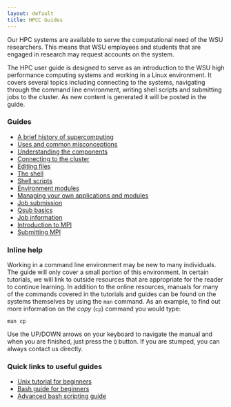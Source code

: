 ```yaml
---
layout: default
title: HPCC Guides
---
```


Our HPC systems are available to serve the computational need of the WSU researchers.  This means that WSU employees and students that are engaged in research may request accounts on the system.

The HPC user guide is designed to serve as an introduction to the WSU high performance computing systems and working in a Linux environment.  It covers several topics including connecting to the systems, navigating through the command line environment, writing shell scripts and submitting jobs to the cluster.  As new content is generated it will be posted in the guide.

### Guides
* [A brief history of supercomputing](/hpcc-training/history)
* [Uses and common misconceptions](/hpcc-training/uses-and-misconceptions)
* [Understanding the components](/hpcc-training/understanding)
* [Connecting to the cluster](/hpcc-training/connecting)
* [Editing files](/hpcc-training/editing-files)
* [The shell](/hpcc-training/shell)
* [Shell scripts](/hpcc-training/shell-scripts)
* [Environment modules](/hpcc-training/modules)
* [Managing your own applications and modules](/hpcc-training/managing-apps)
* [Job submission](/hpcc-training/job-submission)
* [Qsub basics](/hpcc-training/using-qsub)
* [Job information](/hpcc-training/job-information)
* [Introduction to MPI](/hpcc-training/mpi-intro)
* [Submitting MPI](/hpcc-training/mpi-submission)

### Inline help

Working in a command line environment may be new to many individuals.  The guide will only cover a small portion of this environment.  In certain tutorials, we will link to outside resources that are appropriate for the reader to continue learning.  In addition to the online resources, manuals for many of the commands covered in the tutorials and guides can be found on the systems themselves by using the ```man``` command.  As an example, to find out more information on the *copy* (```cp```) command you would type:

```
man cp
```

Use the UP/DOWN arrows on your keyboard to navigate the manual and when you are finished, just press the ```Q``` button.  If you are stumped, you can always contact us directly.

### Quick links to useful guides

* [Unix tutorial for beginners](http://www.ee.surrey.ac.uk/Teaching/Unix/index.html)
* [Bash guide for beginners](http://www.tldp.org/LDP/Bash-Beginners-Guide/html/)
* [Advanced bash scripting guide](http://www.tldp.org/LDP/abs/html/)

